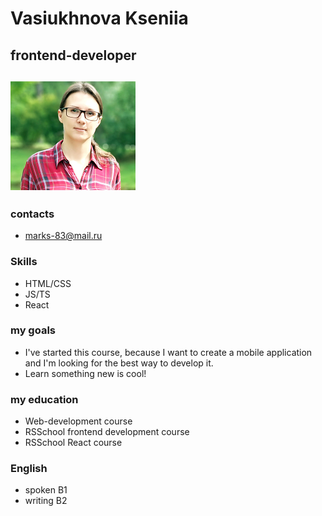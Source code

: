 # Vasiukhnova Kseniia
## frontend-developer

![my foto](./myPhoto.png)
---
### contacts
+ marks-83@mail.ru

### Skills
+ HTML/CSS
+ JS/TS
+ React

### my goals
+ I've started this course, because I want to create a mobile application and I'm looking for the best way to develop it. 
+ Learn something new is cool!

### my education
+ Web-development course
+ RSSchool frontend development course
+ RSSchool React course

### English
+ spoken B1
+ writing B2
